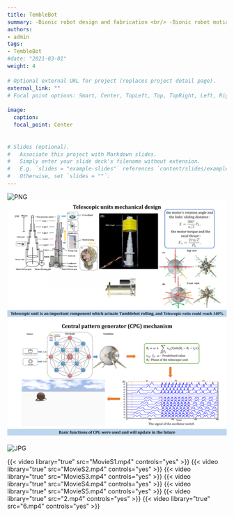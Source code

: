 ```yaml
---
title: TembleBot
summary: -Bionic robot design and fabrication <br/> -Bionic robot motion control <br/> -Bionic robot system modeling and simulation
authors:
- admin
tags:
- TembleBot
#date: "2021-03-01"
weight: 4

# Optional external URL for project (replaces project detail page).
external_link: ""
# Focal point options: Smart, Center, TopLeft, Top, TopRight, Left, Right, BottomLeft, Bottom, BottomRight

image:
  caption: 
  focal_point: Center


# Slides (optional).
#   Associate this project with Markdown slides.
#   Simply enter your slide deck's filename without extension.
#   E.g. `slides = "example-slides"` references `content/slides/example-slides.md`.
#   Otherwise, set `slides = ""`.
---
```


![PNG](./1.png)
![PNG](./2.png)
![PNG](./3.png)

![JPG](./1.jpg)

{{< video library="true" src="MovieS1.mp4" controls="yes" >}}
{{< video library="true" src="MovieS2.mp4" controls="yes" >}}
{{< video library="true" src="MovieS3.mp4" controls="yes" >}}
{{< video library="true" src="MovieS4.mp4" controls="yes" >}}
{{< video library="true" src="MovieS5.mp4" controls="yes" >}}
{{< video library="true" src="2.mp4" controls="yes" >}}
{{< video library="true" src="6.mp4" controls="yes" >}}

